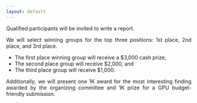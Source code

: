 ```yaml
---
layout: default
---
```


<p style='text-align: justify;'>
Qualified participants will be invited to write a report. </p>

<p style='text-align: justify;'>
We will select winning groups for the top three positions: 1st place, 2nd place, and 3rd place.</p>

- The first place winning group will receive a \$3,000 cash prize,
- The second  place group will receive \$2,000, and
- The third place group will receive \$1,000.

<p style='text-align: justify;'>Additionally, we will present one 1K award for the most interesting finding awarded by the organizing committee and 1K prize for a GPU budget-friendly submission. </p>

